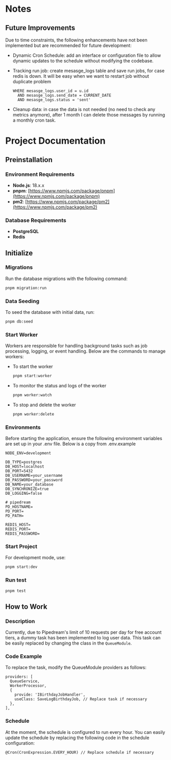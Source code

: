 # Notes

## Future Improvements

Due to time constraints, the following enhancements have not been implemented but are recommended for future development:

- Dynamic Cron Schedule: add an interface or configuration file to allow dynamic updates to the schedule without modifying the codebase.
- Tracking run job: create mesasge_logs table and save run jobs, for case redis is down. It will be easy when we want to restart job without duplicate problem

  ```code
  WHERE mesasge_logs.user_id = u.id
    AND mesasge_logs.send_date = CURRENT_DATE
    AND mesasge_logs.status = 'sent'
  ```

- Cleanup data: in case the data is not needed (no need to check any metrics anymore), after 1 month I can delete those messages by running a monthly cron task.

# Project Documentation

## Preinstallation

### Environment Requirements

- **Node.js**: 18.x.x
- **pnpm**: [https://www.npmjs.com/package/pnpm](https://www.npmjs.com/package/pnpm)
- **pm2**: [https://www.npmjs.com/package/pm2](https://www.npmjs.com/package/pm2)

### Database Requirements

- **PostgreSQL**
- **Redis**

## Initialize

### Migrations

Run the database migrations with the following command:

```bash
pnpm migration:run
```

### Data Seeding

To seed the database with initial data, run:

```bash
pnpm db:seed
```

### Start Worker

Workers are responsible for handling background tasks such as job processing, logging, or event handling. Below are the commands to manage workers:

- To start the worker

  ```bash
  pnpm start:worker
  ```

- To monitor the status and logs of the worker

  ```bash
  pnpm worker:watch
  ```

- To stop and delete the worker

  ```bash
  pnpm worker:delete
  ```

### Environments

Before starting the application, ensure the following environment variables are set up in your .env file. Below is a copy from .env.example

```code
NODE_ENV=development

DB_TYPE=postgres
DB_HOST=localhost
DB_PORT=5432
DB_USERNAME=your_username
DB_PASSWORD=your_password
DB_NAME=your_database
DB_SYNCHRONIZE=true
DB_LOGGING=false

# pipedream
PD_HOSTNAME=
PD_PORT=
PD_PATH=

REDIS_HOST=
REDIS_PORT=
REDIS_PASSWORD=
```

### Start Project

For development mode, use:

```bash
pnpm start:dev
```

### Run test

```bash
pnpm test
```

## How to Work

### Description

Currently, due to Pipedream's limit of 10 requests per day for free account tiers, a dummy task has been implemented to log user data. This task can be easily replaced by changing the class in the `QueueModule`.

### Code Example

To replace the task, modify the QueueModule providers as follows:

```code
providers: [
  QueueService,
  WorkerProcessor,
  {
    provide: 'IBirthdayJobHandler',
    useClass: SaveLogBirthdayJob, // Replace task if necessary
  },
],
```

### Schedule

At the moment, the schedule is configured to run every hour. You can easily update the schedule by replacing the following code in the schedule configuration:

```code
@Cron(CronExpression.EVERY_HOUR) // Replace schedule if necessary
```
